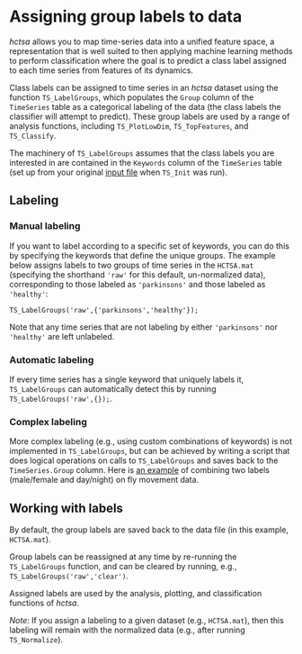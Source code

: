 # Assigning group labels to data

_hctsa_ allows you to map time-series data into a unified feature space, a representation that is well suited to then applying machine learning methods to perform classification where the goal is to predict a class label assigned to each time series from features of its dynamics.

Class labels can be assigned to time series in an _hctsa_ dataset using the function `TS_LabelGroups`, which populates the `Group` column of the `TimeSeries` table as a categorical labeling of the data \(the class labels the classifier will attempt to predict\). These group labels are used by a range of analysis functions, including `TS_PlotLowDim`, `TS_TopFeatures`, and `TS_Classify`.

The machinery of `TS_LabelGroups` assumes that the class labels you are interested in are contained in the `Keywords` column of the `TimeSeries` table \(set up from your original [input file](../calculating/input_files.md) when `TS_Init` was run\).

## Labeling

### Manual labeling

If you want to label according to a specific set of keywords, you can do this by specifying the keywords that define the unique groups. The example below assigns labels to two groups of time series in the `HCTSA.mat` \(specifying the shorthand `'raw'` for this default, un-normalized data\), corresponding to those labeled as `'parkinsons'` and those labeled as `'healthy'`:

```text
TS_LabelGroups('raw',{'parkinsons','healthy'});
```

Note that any time series that are not labeling by either `'parkinsons'` nor `'healthy'` are left unlabeled.

### Automatic labeling

If every time series has a single keyword that uniquely labels it, `TS_LabelGroups` can automatically detect this by running `TS_LabelGroups('raw',{});`.

### Complex labeling

More complex labeling \(e.g., using custom combinations of keywords\) is not implemented in `TS_LabelGroups`, but can be achieved by writing a script that does logical operations on calls to `TS_LabelGroups` and saves back to the `TimeSeries.Group` column. Here is [an example](https://github.com/benfulcher/hctsa_phenotypingFly/blob/master/labelCombination.m) of combining two labels \(male/female and day/night\) on fly movement data.

## Working with labels

By default, the group labels are saved back to the data file \(in this example, `HCTSA.mat`\).

Group labels can be reassigned at any time by re-running the `TS_LabelGroups` function, and can be cleared by running, e.g., `TS_LabelGroups('raw','clear')`.

Assigned labels are used by the analysis, plotting, and classification functions of _hctsa_.

_Note_: If you assign a labeling to a given dataset \(e.g., `HCTSA.mat`\), then this labeling will remain with the normalized data \(e.g., after running `TS_Normalize`\).

